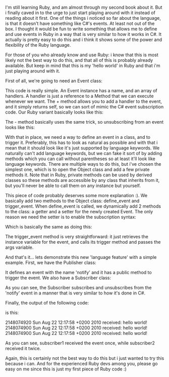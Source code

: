 I'm still learning Ruby, and am almost through my second book about it.  But i finally caved in to the urge to just start playing around with it instead of reading about it first.  One of the things i noticed so far about the language, is that it doesn't have something like C#'s events.  At least not out of the box.  I thought it would be fun to write something that allows me to define and use events in Ruby in a way that is very similar to how it works in C#.  It actually is pretty easy to do this and i think it shows some of the power and flexibility of the Ruby language. 

For those of you who already know and use Ruby: i know that this is most likely not the best way to do this, and that all of this is probably already available.  But keep in mind that this is my 'hello world' in Ruby and that i'm just playing around with it.

First of all, we're going to need an Event class:

<script src="https://gist.github.com/3728156.js?file=s1.rb"></script>

This code is really simple.  An Event instance has a name, and an array of handlers.  A handler is just a reference to a Method that we can execute whenever we want.  The + method allows you to add a handler to the event, and it simply returns self, so we can sort of mimic the C# event subscription code.  Our Ruby variant basically looks like this:

<script src="https://gist.github.com/3728156.js?file=s2.rb"></script>

The - method basically uses the same trick, so unsubscribing from an event looks like this:

<script src="https://gist.github.com/3728156.js?file=s3.rb"></script>

With that in place, we need a way to define an event in a class, and to trigger it.  Preferably, this has to look as natural as possible and with that i mean that it should look like it's just supported by language keywords.  We naturally can't add language keywords, but we can fake it sort of by adding methods which you can call without parentheses so at least it'll look like language keywords.  There are multiple ways to do this, but i've chosen the simplest one, which is to open the Object class and add a few private methods it.  Note that in Ruby, private methods can be used by derived classes so these methods are accessible by any class that inherits from it, but you'll never be able to call them on any instance but yourself.

<script src="https://gist.github.com/3728156.js?file=s4.rb"></script>

This piece of code probably deserves some more explanation :).  We basically add two methods to the Object class: define_event and trigger_event.  When define_event is called, we dynamically add 2 methods to the class: a getter and a setter for the newly created Event.  The only reason we need the setter is to enable the subscription syntax:

<script src="https://gist.github.com/3728156.js?file=s5.rb"></script>

Which is basically the same as doing this:

<script src="https://gist.github.com/3728156.js?file=s6.rb"></script>

The trigger_event method is very straightforward: it just retrieves the instance variable for the event, and calls its trigger method and passes the args variable.

And that's it... lets demonstrate this new 'language feature' with a simple example.  First, we have the Publisher class:

<script src="https://gist.github.com/3728156.js?file=s7.rb"></script>

It defines an event with the name 'notify' and it has a public method to trigger the event.  We also have a Subscriber class:

<script src="https://gist.github.com/3728156.js?file=s8.rb"></script>

As you can see, the Subscriber subscribes and unsubscribes from the 'notify' event in a manner that is very similar to how it's done in C#.  

Finally, the output of the following code:

<script src="https://gist.github.com/3728156.js?file=s9.rb"></script>

is this:

2148074920 Sun Aug 22 12:17:58 +0200 2010 received: hello world!</br>
2148074900 Sun Aug 22 12:17:58 +0200 2010 received: hello world!</br>
2148074900 Sun Aug 22 12:17:58 +0200 2010 received: hello world!</br>

As you can see, subscriber1 received the event once, while subscriber2 received it twice.

Again, this is certainly not the best way to do this but i just wanted to try this because i can.  And for the experienced Ruby devs among you, please go easy on me since this is just my first piece of Ruby code :)